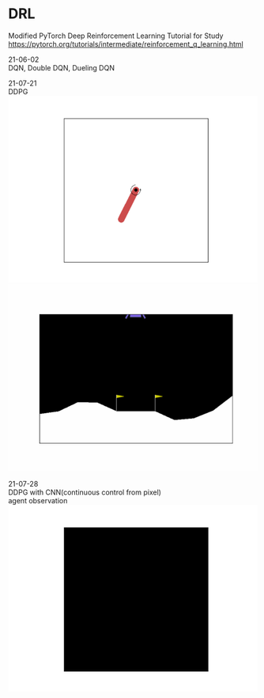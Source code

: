 # DRL

Modified PyTorch Deep Reinforcement Learning Tutorial for Study   
https://pytorch.org/tutorials/intermediate/reinforcement_q_learning.html   

21-06-02   
DQN, Double DQN, Dueling DQN   
   
21-07-21   
DDPG   
![DDPG_gif](./continuous/DDPG_pendulum/episode_1974_return_-233.gif)
![DDPG_gif](./continuous/DDPG_lunarlander/episode_9988_return_271.gif)   
   
21-07-28   
DDPG with CNN(continuous control from pixel)   
agent observation   
![DDPG_gif](./continuous/DDPG_pendulum_control_from_pixel/agent_observation.gif)
